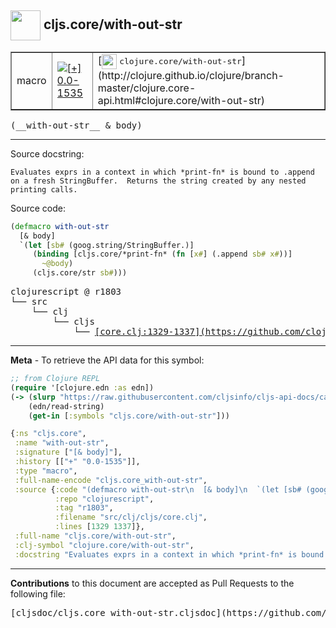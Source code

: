 ## <img width="48px" valign="middle" src="http://i.imgur.com/Hi20huC.png"> cljs.core/with-out-str

 <table border="1">
<tr>

<td>macro</td>
<td><a href="https://github.com/cljsinfo/cljs-api-docs/tree/0.0-1535"><img valign="middle" alt="[+] 0.0-1535" src="https://img.shields.io/badge/+-0.0--1535-lightgrey.svg"></a> </td>
<td>
[<img height="24px" valign="middle" src="http://i.imgur.com/1GjPKvB.png"> <samp>clojure.core/with-out-str</samp>](http://clojure.github.io/clojure/branch-master/clojure.core-api.html#clojure.core/with-out-str)
</td>
</tr>
</table>

 <samp>
(__with-out-str__ & body)<br>
</samp>

---




Source docstring:

```
Evaluates exprs in a context in which *print-fn* is bound to .append
on a fresh StringBuffer.  Returns the string created by any nested
printing calls.
```

Source code:

```clj
(defmacro with-out-str
  [& body]
  `(let [sb# (goog.string/StringBuffer.)]
     (binding [cljs.core/*print-fn* (fn [x#] (.append sb# x#))]
       ~@body)
     (cljs.core/str sb#)))
```

 <pre>
clojurescript @ r1803
└── src
    └── clj
        └── cljs
            └── <ins>[core.clj:1329-1337](https://github.com/clojure/clojurescript/blob/r1803/src/clj/cljs/core.clj#L1329-L1337)</ins>
</pre>


---

__Meta__ - To retrieve the API data for this symbol:

```clj
;; from Clojure REPL
(require '[clojure.edn :as edn])
(-> (slurp "https://raw.githubusercontent.com/cljsinfo/cljs-api-docs/catalog/cljs-api.edn")
    (edn/read-string)
    (get-in [:symbols "cljs.core/with-out-str"]))
```

```clj
{:ns "cljs.core",
 :name "with-out-str",
 :signature ["[& body]"],
 :history [["+" "0.0-1535"]],
 :type "macro",
 :full-name-encode "cljs.core_with-out-str",
 :source {:code "(defmacro with-out-str\n  [& body]\n  `(let [sb# (goog.string/StringBuffer.)]\n     (binding [cljs.core/*print-fn* (fn [x#] (.append sb# x#))]\n       ~@body)\n     (cljs.core/str sb#)))",
          :repo "clojurescript",
          :tag "r1803",
          :filename "src/clj/cljs/core.clj",
          :lines [1329 1337]},
 :full-name "cljs.core/with-out-str",
 :clj-symbol "clojure.core/with-out-str",
 :docstring "Evaluates exprs in a context in which *print-fn* is bound to .append\non a fresh StringBuffer.  Returns the string created by any nested\nprinting calls."}

```

---

__Contributions__ to this document are accepted as Pull Requests to the following file:

 <pre>
[cljsdoc/cljs.core_with-out-str.cljsdoc](https://github.com/cljsinfo/cljs-api-docs/blob/master/cljsdoc/cljs.core_with-out-str.cljsdoc)
</pre>


